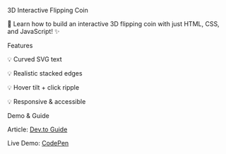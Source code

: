 3D Interactive Flipping Coin

🚀 Learn how to build an interactive 3D flipping coin with just HTML, CSS, and JavaScript! ✨

Features

💡 Curved SVG text

💡 Realistic stacked edges

💡 Hover tilt + click ripple

💡 Responsive & accessible

Demo & Guide

Article: [Dev.to Guide]([https://codepen.io/Shahibur-Rahman/pen/zxrqpGz](https://dev.to/shahibur_rahman_6670cd024/build-a-3d-flipping-coin-with-html-css-javascript-deep-dive-26h2))

Live Demo: [CodePen](https://codepen.io/Shahibur-Rahman/pen/zxrqpGz)

